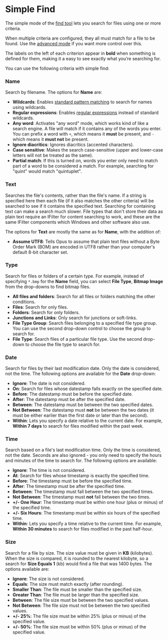 # Simple Find

The simple mode of the [find tool]() lets you search for files using one or more criteria.

When multiple criteria are configured, they all must match for a file to be found. Use the [advanced mode](advanced_find/README.md) if you want more control over this.

The labels on the left of each criterion appear in **bold** when something is defined for them, making it a easy to see exactly what you’re searching for.

You can use the following criteria with simple find:

### Name

Search by filename. The options for **Name** are:

- **Wildcards**: Enables [standard pattern matching](/Manual/reference/wildcard_reference/pattern_matching_syntax.md) to search for names using wildcards.
- **Regular expressions**: Enables [regular expressions](/Manual/file_operations/renaming_files/advanced_rename/rename_modes/regular_expressions.md) instead of standard wildcards.
- **Any word**: Activates "any word" mode, which works kind of like a search engine. A file will match if it contains any of the words you enter. You can prefix a word with `+`, which means it **must** be present, and `-` which means it **must not** be present.
- **Ignore diacritics**: Ignores diacritics (accented characters).
- **Case sensitive**: Makes the search case-sensitive (upper and lower-case letters will not be treated as the same).
- **Partial match**: If this is turned on, words you enter only need to match part of a word to be considered a match. For example, searching for "quint" would match "quintuplet".

### Text

Searches the file's contents, rather than the file's name. If a string is specified here then each file (if it also matches the other criteria) will be searched to see if it contains the specified text. Searching for containing text can make a search much slower. File types that don't store their data as plain text require an IFilter for content searching to work, and these are the same IFilter components which Windows and other software also use.

The options for **Text** are mostly the same as for **Name**, with the addition of:

- **Assume UTF8**: Tells Opus to assume that plain text files without a Byte Order Mark (BOM) are encoded in UTF8 rather than your computer's default 8-bit character set.

### Type

Search for files or folders of a certain type. For example, instead of specifying `*.bmp` for the **Name** field, you can select **File Type**, **Bitmap Image** from the drop-downs to find bitmap files.

- **All files and folders**: Search for all files or folders matching the other conditions.
- **Files**: Search for only files.
- **Folders**: Search for only folders.
- **Junctions and Links**: Only search for junctions or soft-links.
- **File Type Group**: Search files belonging to a specified file type group. You can use the second drop-down control to choose the group to search for.
- **File Type**: Search files of a particular file type. Use the second drop-down to choose the file type to search for.

### Date

Search for files by their last modification date. Only the date is considered, not the time. The following options are available for the **Date** drop-down:

- **Ignore**: The date is not considered.
- **On**: Search for files whose datestamp falls exactly on the specified date.
- **Before**: The datestamp must be before the specified date.
- **After**: The datestamp must be after the specified date.
- **Between**: The datestamp must be between the two specified dates.
- **Not Between**: The datestamp must **not** be between the two dates (it must be either earlier than the first date or later than the second).
- **Within**: Lets you specify a date relative to the current date. For example, **Within 7 days** to search for files modified within the past week.

### Time

Search based on a file's last modification time. Only the time is considered, not the date. Seconds are also ignored - you only need to specify the hours and minutes of the time to search for. The following options are available:

- **Ignore**: The time is not considered.
- **At**: Search for files whose timestamp is exactly the specified time.
- **Before**: The timestamp must be before the specified time.
- **After**: The timestamp must be after the specified time.
- **Between**: The timestamp must fall between the two specified times.
- **Not Between**: The timestamp must **not** fall between the two times.
- **+/- One Hour**: The timestamp must be within one hour (plus or minus) of the specified time.
- **+/- Six Hours**: The timestamp must be within six hours of the specified time.
- **Within**: Lets you specify a time relative to the current time. For example, **Within 30 minutes** to search for files modified in the past half-hour.

### Size

Search for a file by size. The size value must be given in **KB** (kilobytes). When the size is compared, it is rounded to the nearest kilobyte, so a search for **Size Equals 1** (kb) would find a file that was 1400 bytes. The options available are:

- **Ignore**: The size is not considered.
- **Equals**: The size must match exactly (after rounding).
- **Smaller Than**: The file must be smaller than the specified size.
- **Greater Than**: The file must be larger than the specified size.
- **Between**: The file size must be between the two specified values.
- **Not Between**: The file size must not be between the two specified values.
- **+/- 25%**: The file size must be within 25% (plus or minus) of the specified value.
- **+/- 50%**: The file size must be within 50% (plus or minus) of the specified value.
